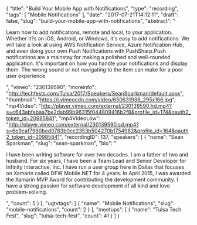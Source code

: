 {
  "title": "Build Your Mobile App with Notifications",
  "type": "recording",
  "tags": [
    "Mobile Notifications"
  ],
  "date": "2017-07-21T14:12:11",
  "draft": false,
  "slug": "build-your-mobile-app-with-notifications",
  "abstract": "<p>Learn how to add notifications, remote and local, to your application. Whether it?s an iOS, Android, or Windows, it's easy to add notifications. We will take a look at using AWS Notification Service, Azure Notification Hub, and even doing your own Push Notifications with PushSharp.Push notifications are a mainstay for making a polished and well-rounded application. It's important on how you handle your notifications and display them. The wrong sound or not navigating to the item can make for a poor user experience.</p>",
  "vimeo": "230139590",
  "moreinfo": "http://techfests.com/Tulsa/2017/Speakers/SeanSparkman/default.aspx",
  "thumbnail": "https://i.vimeocdn.com/video/650631938_295x166.jpg",
  "mp4Video": "http://player.vimeo.com/external/230139590.hd.mp4?s=c643abfabaa7be2dab99b96315f044809416b2f8&profile_id=174&oauth2_token_id=20985841",
  "mp4VideoLow": "http://player.vimeo.com/external/230139590.sd.mp4?s=6e9caf7960bed0783b0cc2353b504270b1754982&profile_id=164&oauth2_token_id=20985841",
  "recordingID": 137,
  "speakers": [
    {
      "name": "Sean Sparkman",
      "slug": "sean-sparkman",
      "bio": "<p>I have been writing software for over two decades. I am a father of two and husband. For six years, I have been a Team Lead and Senior Developer for Infinity Interactive, Inc. I have run a user group here in Dallas that focuses on Xamarin called DFW Mobile.NET for 4 years. In April 2015, I was awarded the Xamarin MVP Award for contributing the development community. I have a strong passion for software development of all kind and love problem-solving.</p>",
      "count": 5
    }
  ],
  "ugtvtags": [
    {
      "name": "Mobile Notifications",
      "slug": "mobile-notifications",
      "count": 2
    }
  ],
  "meetups": [
    {
      "name": "Tulsa Tech Fest",
      "slug": "tulsa-tech-fest",
      "count": 41
    }
  ]
}